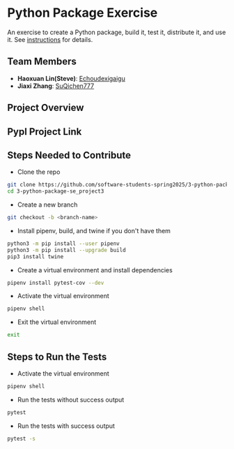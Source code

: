 # Python Package Exercise

An exercise to create a Python package, build it, test it, distribute it, and use it. See [instructions](./instructions.md) for details.


## Team Members
- **Haoxuan Lin(Steve)**: [Echoudexigaigu](https://github.com/Echoudexigaigu)
- **Jiaxi Zhang**: [SuQichen777](https://github.com/SuQichen777)


## Project Overview

## Pypl Project Link

## Steps Needed to Contribute
- Clone the repo
```bash
git clone https://github.com/software-students-spring2025/3-python-package-se_project3/blob/main/instructions.md
cd 3-python-package-se_project3
```
- Create a new branch
```bash
git checkout -b <branch-name>
```
- Install pipenv, build, and twine if you don't have them
```bash
python3 -m pip install --user pipenv
python3 -m pip install --upgrade build
pip3 install twine
```
- Create a virtual environment and install dependencies
```bash
pipenv install pytest-cov --dev
```
- Activate the virtual environment
```bash
pipenv shell
```
- Exit the virtual environment
```bash
exit
```

## Steps to Run the Tests
- Activate the virtual environment
```bash
pipenv shell
```
- Run the tests without success output
```bash
pytest
```
- Run the tests with success output
```bash
pytest -s
```
